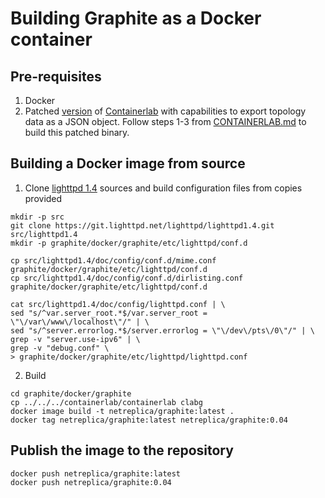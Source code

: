# Building Graphite as a Docker container

## Pre-requisites

1. Docker
2. Patched [version](https://github.com/netreplica/containerlab/tree/graph-json) of [Containerlab](https://github.com/srl-labs/containerlab) with capabilities to export topology data as a JSON object. Follow steps 1-3 from [CONTAINERLAB.md](CONTAINERLAB.md) to build this patched binary.

## Building a Docker image from source

1. Clone [lighttpd 1.4](https://git.lighttpd.net/lighttpd/lighttpd1.4) sources and build configuration files from copies provided

  ```Shell
  mkdir -p src
  git clone https://git.lighttpd.net/lighttpd/lighttpd1.4.git src/lighttpd1.4
  mkdir -p graphite/docker/graphite/etc/lighttpd/conf.d

  cp src/lighttpd1.4/doc/config/conf.d/mime.conf graphite/docker/graphite/etc/lighttpd/conf.d
  cp src/lighttpd1.4/doc/config/conf.d/dirlisting.conf graphite/docker/graphite/etc/lighttpd/conf.d

  cat src/lighttpd1.4/doc/config/lighttpd.conf | \
  sed "s/^var.server_root.*$/var.server_root = \"\/var\/www\/localhost\"/" | \
  sed "s/^server.errorlog.*$/server.errorlog = \"\/dev\/pts\/0\"/" | \
  grep -v "server.use-ipv6" | \
  grep -v "debug.conf" \
  > graphite/docker/graphite/etc/lighttpd/lighttpd.conf
  ````

2. Build

```Shell
cd graphite/docker/graphite
cp ../../../containerlab/containerlab clabg
docker image build -t netreplica/graphite:latest .
docker tag netreplica/graphite:latest netreplica/graphite:0.04
````

## Publish the image to the repository

```Shell
docker push netreplica/graphite:latest
docker push netreplica/graphite:0.04
````
